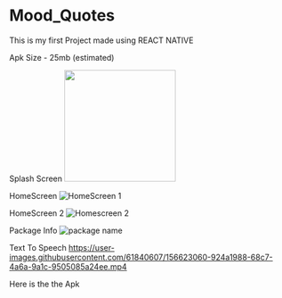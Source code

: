 # Mood_Quotes
This is my first Project made using REACT NATIVE

Apk Size - 25mb (estimated)

Splash Screen
<img src="https://user-images.githubusercontent.com/61840607/156622756-dac9bc6b-32c3-4be4-8362-e687d2b30572.jpeg)" height="200">

HomeScreen
![HomeScreen 1](https://user-images.githubusercontent.com/61840607/156622703-d9e1b0d8-3046-4ee0-9f3a-6c34ae759de7.jpeg)

HomeScreen 2
![Homescreen 2](https://user-images.githubusercontent.com/61840607/156622898-71eb2339-8182-4f2f-88da-05f933c683fe.jpeg)

Package Info
![package name](https://user-images.githubusercontent.com/61840607/156622951-a0fa9012-6b02-471c-bf2c-e819d810aac4.jpeg)

Text To Speech
https://user-images.githubusercontent.com/61840607/156623060-924a1988-68c7-4a6a-9a1c-9505085a24ee.mp4

Here is the the Apk
